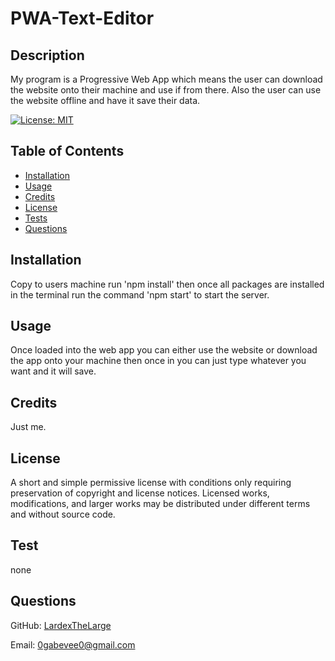 # PWA-Text-Editor

## Description

My program is a Progressive Web App which means the user can download the website onto their machine and use if from there. Also the user can use the website offline and have it save their data.

[![License: MIT](https://img.shields.io/badge/License-MIT-yellow.svg)](https://opensource.org/licenses/MIT)

## Table of Contents

- [Installation](#installation)
- [Usage](#usage)
- [Credits](#credits)
- [License](#license)
- [Tests](#test)
- [Questions](#questions)

## Installation

Copy to users machine run 'npm install' then once all packages are installed in the terminal run the command 'npm start' to start the server.

## Usage

Once loaded into the web app you can either use the website or download the app onto your machine then once in you can just type whatever you want and it will save.

## Credits

Just me.

## License

A short and simple permissive license with conditions only requiring preservation of copyright and license notices. Licensed works, modifications, and larger works may be distributed under different terms and without source code.

## Test

none

## Questions

GitHub: [LardexTheLarge](https://github.com/LardexTheLarge)

Email: 0gabevee0@gmail.com

